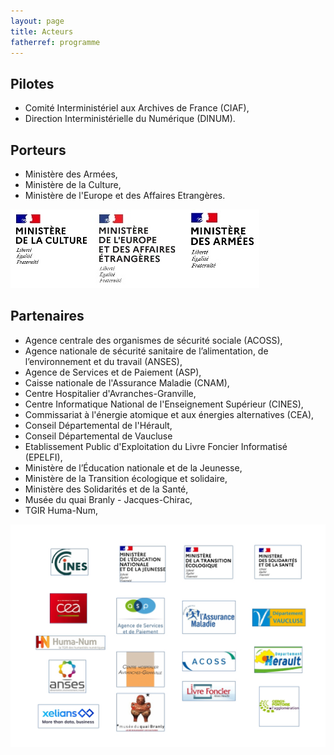 ```yaml
---
layout: page
title: Acteurs
fatherref: programme
---
```


## Pilotes 

* Comité Interministériel aux Archives de France (CIAF),
* Direction Interministérielle du Numérique (DINUM).

## Porteurs

* Ministère des Armées,
* Ministère de la Culture,
* Ministère de l'Europe et des Affaires Etrangères.

![Logos](/public/images/Porteurs.jpg)

## Partenaires

* Agence centrale des organismes de sécurité sociale (ACOSS),
* Agence nationale de sécurité sanitaire de l’alimentation, de l’environnement et du travail (ANSES),
* Agence de Services et de Paiement (ASP),
* Caisse nationale de l'Assurance Maladie (CNAM),
* Centre Hospitalier d'Avranches-Granville, 
* Centre Informatique National de l'Enseignement Supérieur (CINES),
* Commissariat à l'énergie atomique et aux énergies alternatives (CEA),
* Conseil Départemental de l'Hérault,
* Conseil Départemental de Vaucluse
* Etablissement Public d'Exploitation du Livre Foncier Informatisé (EPELFI),
* Ministère de l’Éducation nationale et de la Jeunesse,
* Ministère de la Transition écologique et solidaire,
* Ministère des Solidarités et de la Santé,
* Musée du quai Branly - Jacques-Chirac,
* TGIR Huma-Num,





![Logos](/public/images/Partenaires.jpg)